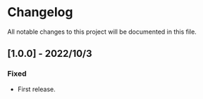 # Changelog
All notable changes to this project will be documented in this file.

## [1.0.0] - 2022/10/3
### Fixed
- First release.